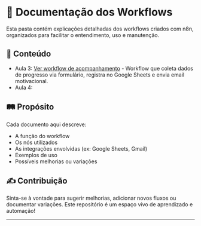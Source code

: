 # 📘 Documentação dos Workflows

Esta pasta contém explicações detalhadas dos workflows criados com n8n, organizados para facilitar o entendimento, uso e manutenção.

## 📂 Conteúdo

- Aula 3: [Ver workflow de acompanhamento](workflows/acompanhamento-acelerador.json) - Workflow que coleta dados de progresso via formulário, registra no Google Sheets e envia email motivacional.
- Aula 4:  

## 🛤️ Propósito

Cada documento aqui descreve:
- A função do workflow
- Os nós utilizados
- As integrações envolvidas (ex: Google Sheets, Gmail)
- Exemplos de uso
- Possíveis melhorias ou variações

## ✍️ Contribuição

Sinta-se à vontade para sugerir melhorias, adicionar novos fluxos ou documentar variações. Este repositório é um espaço vivo de aprendizado e automação!

---
